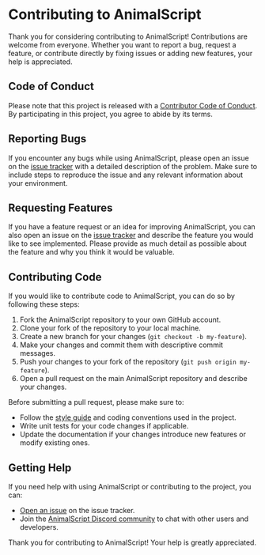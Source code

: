 # Contributing to AnimalScript

Thank you for considering contributing to AnimalScript! Contributions are welcome from everyone. Whether you want to report a bug, request a feature, or contribute directly by fixing issues or adding new features, your help is appreciated.

## Code of Conduct

Please note that this project is released with a [Contributor Code of Conduct](CODE_OF_CONDUCT.md). By participating in this project, you agree to abide by its terms.

## Reporting Bugs

If you encounter any bugs while using AnimalScript, please open an issue on the [issue tracker](https://github.com/adnanattar/animal-script/issues) with a detailed description of the problem. Make sure to include steps to reproduce the issue and any relevant information about your environment.

## Requesting Features

If you have a feature request or an idea for improving AnimalScript, you can also open an issue on the [issue tracker](https://github.com/adnanattar/animal-script/issues) and describe the feature you would like to see implemented. Please provide as much detail as possible about the feature and why you think it would be valuable.

## Contributing Code

If you would like to contribute code to AnimalScript, you can do so by following these steps:

1. Fork the AnimalScript repository to your own GitHub account.
2. Clone your fork of the repository to your local machine.
3. Create a new branch for your changes (`git checkout -b my-feature`).
4. Make your changes and commit them with descriptive commit messages.
5. Push your changes to your fork of the repository (`git push origin my-feature`).
6. Open a pull request on the main AnimalScript repository and describe your changes.

Before submitting a pull request, please make sure to:

- Follow the [style guide](STYLE_GUIDE.md) and coding conventions used in the project.
- Write unit tests for your code changes if applicable.
- Update the documentation if your changes introduce new features or modify existing ones.

## Getting Help

If you need help with using AnimalScript or contributing to the project, you can:

- [Open an issue](https://github.com/adnanattar/animal-script/issues) on the issue tracker.
- Join the [AnimalScript Discord community](https://discord.gg/animalscript) to chat with other users and developers.

Thank you for contributing to AnimalScript! Your help is greatly appreciated.